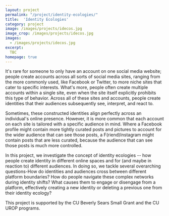 ```yaml
---
layout: project
permalink: "/project/identity-ecologies/"
title:  'Identity Ecologies'
category: project
image: /images/projects/idecos.jpg
image_crop: /images/projects/idecos.jpg
images:
  - /images/projects/idecos.jpg
excerpt:
  TBC
homepage: true
---
```


It's rare for someone to only have an account on one social media website; people create accounts across all sorts of social media sites, ranging from the more commonly used, like Facebook or Twitter, to more niche sites that cater to specific interests. What's more, people often create multiple accounts within a single site, even when the site itself explicitly prohibits this type of behavior. Across all of these sites and accounts, people create identities that their audiences subsequently see, interpret, and react to.

Sometimes, these constructed identities align perfectly across an individual's online presence. However, it is more common that each account on each site is tailored with a specific audience in mind. Where a Facebook profile might contain more tightly curated posts and pictures to account for the wider audience that can see those posts, a F(riend)Instagram might contain posts that are less curated, because the audience that can see those posts is much more controlled.

In this project, we investigate the concept of identity ecologies -- how people create identity in different online spaces and for (and maybe in reaction to) different audiences. In doing so, we tackle several overarching questions-How do identities and audiences cross between different platform boundaries? How do people navigate these complex networks during identity shifts? What causes them to engage or disengage from a platform, effectively creating a new identity or deleting a previous one from their identity ecology?

<!--Effective regulation is one of the most important factors that make online communities successful. While communities are certainly governed by platform policies such as user agreements and content policies, the majority of the moderation work is accomplished by volunteer moderators who enforce rules created by their own communities. In this project, we deeply investigate the moderation ecosystem of online communities—What are the existing rules? How are these rules created and enforced? How do the moderation teams work behind the scene? And how does the moderation ecosystem expand across multiple communities and platforms?

Our prior work includes a mixed-methods study of 100,000 subreddits and their rules. Our findings characterize the types of rules across Reddit, the frequency of rules at scale, and patterns of rules based on subreddit characteristics. We find that rules appear to be context-dependent for individual subreddits but also share common characteristics across the site. Taken together, our findings provide a rich description of this ecosystem of rules, motivating further inquiry into underlying mechanisms for rule formation and enforcement in online communities.

<!--We are studying the experiences of trans and non-binary social media users to understand their experiences with coming out across their various social media presences. We are particularly focusing on the effect of audience and platform, and how these factors affect the decision around and experience of coming out across various social media sites.

<!-- There are initially two phases in this project. We are currently in Phase 1, conducting exploratory interviews with participants. -->

<!-- #### Phase 1: Exploratory Interviews

In this phase, we seek to understand what social media platforms are being used by trans users, how they are using them, and how they feel system design and their audiences affect they way they use them. This includes exploring how identity is constructed and changes over time in different social medias, as well how online interactions can lead to positive or negative outcomes.

#### Phase 2: Trace Ethnography and Network Analysis

Following Phase 1, we anticipate conducting a trace ethnography and network analysis using donated data from participants' social media. In this approach, we will observe what users post on social media, how they utilize system features to control the audience to these posts, and how this controlled audience responds. This phase will examine how these behaviors vary across the various social media sites that participants use.

#### Research Team

This project is led by Anthony Pinter, a PhD student in the Identity Lab. Anthony's pronouns are he/his. More information about Anthony can be found on the [About](http://cmci.colorado.edu/idlab/about/) page. Anthony's advisor, Dr. Jed Brubaker, is also involved in the project, and has experience in this research area (see [Haimson, Brubaker, Dombrowski, & Hayes, 2015](http://cmci.colorado.edu/idlab/assets/bibliography/pdf/p1176-haimson.pdf) and [Haimson, Brubaker, Dombrowski, & Hayes, 2016](http://cmci.colorado.edu/idlab/assets/bibliography/pdf/p2895-haimson.pdf)).

Currently supporting Anthony in this project are two undergraduate research assistants:
- Kayden Adams is an undergraduate student at CU Boulder, majoring in Computer Science. Kayden's pronouns are they/them.
- Rachael Robinson is an undergraduate student at CU Boulder, majoring in Applied Mathematics. Rachael's pronouns are she/her. -->

This project is supported by the CU Beverly Sears Small Grant and the CU UROP programs.
